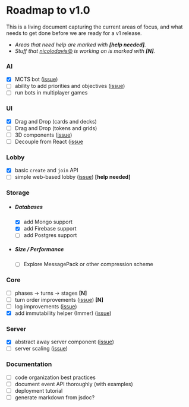 # Roadmap to v1.0

This is a living document capturing the current areas of focus, and what needs to
get done before we are ready for a v1 release.

- _Areas that need help are marked with **[help needed]**._
- _Stuff that [nicolodavis@](https://github.com/nicolodavis) is working on is marked with **[N]**._

### AI

- [x] MCTS bot ([issue](https://github.com/nicolodavis/boardgame.io/issues/7#issuecomment-389453032))
- [ ] ability to add priorities and objectives ([issue](https://github.com/nicolodavis/boardgame.io/issues/7#issuecomment-389453032))
- [ ] run bots in multiplayer games

### UI

- [x] Drag and Drop (cards and decks)
- [ ] Drag and Drop (tokens and grids)
- [ ] 3D components ([issue](https://github.com/nicolodavis/boardgame.io/issues/282))
- [ ] Decouple from React ([issue](https://github.com/nicolodavis/boardgame.io/issues/432)

### Lobby

- [x] basic `create` and `join` API
- [ ] simple web-based lobby ([issue](https://github.com/nicolodavis/boardgame.io/issues/197)) **[help needed]**

### Storage

- ##### Databases

  - [x] add Mongo support
  - [x] add Firebase support
  - [ ] add Postgres support

- ##### Size / Performance

  - [ ] Explore MessagePack or other compression scheme

### Core

- [ ] phases -> turns -> stages **[N]**
- [ ] turn order improvements ([issue](https://github.com/nicolodavis/boardgame.io/issues/154)) **[N]**
- [ ] log improvements ([issue](https://github.com/nicolodavis/boardgame.io/issues/227))
- [x] add immutability helper (Immer) ([issue](https://github.com/nicolodavis/boardgame.io/issues/295))

### Server

- [x] abstract away server component ([issue](https://github.com/nicolodavis/boardgame.io/issues/251))
- [ ] server scaling ([issue](https://github.com/nicolodavis/boardgame.io/issues/277))

### Documentation

- [ ] code organization best practices
- [ ] document event API thoroughly (with examples)
- [ ] deployment tutorial
- [ ] generate markdown from jsdoc?
